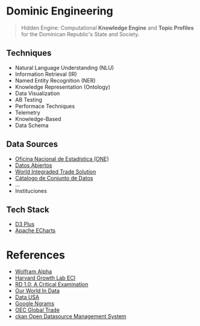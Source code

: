 # Dominic Engineering

> Hidden Engine: Computational **Knowledge Engine** and **Topic Profiles** for the Dominican Republic's State and Society.

## Techniques

- Natural Language Understanding (NLU)
- Information Retrieval (IR)
- Named Entity Recognition (NER)
- Knowledge Representation (Ontology)
- Data Visualization
- AB Testing
- Performace Techniques
- Telemetry
- Knowledge-Based
- Data Schema

## Data Sources

- [Oficina Nacional de Estadística (ONE)](https://www.one.gob.do/)
- [Datos Abiertos](https://datos.gob.do/)
- [World Integraded Trade Solution](https://wits.worldbank.org/Default.aspx)
- [Cátalogo de Conjunto de Datos](https://righteous-guardian-68f.notion.site/C-talogo-de-Conjunto-de-Datos-058e637fcc124a4295aa132c869211ea)
- ...
- Instituciones
  

## Tech Stack

- [D3 Plus](https://d3plus.org/)
- [Apache ECharts](https://echarts.apache.org/en/index.html)

# References

- [Wolfram Alpha](https://www.wolframalpha.com/)
- [Harvard Growth Lab ECI](https://atlas.cid.harvard.edu)
- [RD 1.0: A Critical Examination](https://fantastic-earl-35c.notion.site/RD-1-0-A-Critical-Examination-e15114746a8f44cda60f2e3402cc14d8?pvs=4)
- [Our World In Data](https://ourworldindata.org/)
- [Data USA](https://datausa.io/)
- [Google Ngrams](https://books.google.com/ngrams/)
- [OEC Global Trade](https://oec.world/en)
- [ckan Open Datasource Management System](https://ckan.org/)

